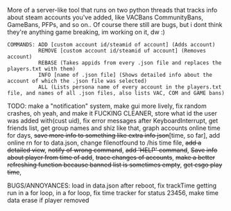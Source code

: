More of a server-like tool that runs on two python threads that tracks info about steam accounts you've added, like VACBans CommunityBans, GameBans, PFPs, and so on.. Of course there still are bugs, but i dont think they're anything game breaking, im working on it, dw :)

```
COMMANDS: ADD [custom account id/steamid of account] (Adds account)
          REMOVE [custom account id/steamid uf account] (Removes account)
          REBASE (Takes appids from every .json file and replaces the players.txt with them)
          INFO [name of .json file] (Shows detailed info about the account of which the .json file was selected)
          ALL (Lists persona name of every account in the players.txt file, and names of all .json files, also lists VAC, COM and GAME bans)
```

TODO: make a "notification" system, make gui more lively, fix random crashes, oh yeah, and make it FUCKING CLEANER, store what id the user was added with(cust uid), fix error messages after KeyboardInterrupt, get friends list, get group names and shiz like that, graph accounts online time for days, ~~save more info to something like extra info json~~[time, so far], add online rn for to data.json, change filenotfound to /his time file, ~~add a detailed view~~, ~~notify of wrong command~~, ~~add 'HELP' command~~, ~~Save info about player from time of add~~, ~~trace changes of accounts~~, ~~make a better refreshing function because banned list is sometimes empty~~, ~~get csgo play time~~,

BUGS/ANNOYANCES: load in data.json after reboot, fix trackTime getting run in a for loop, in a for loop, fix time tracker for status 23456, make time data erase if player removed
